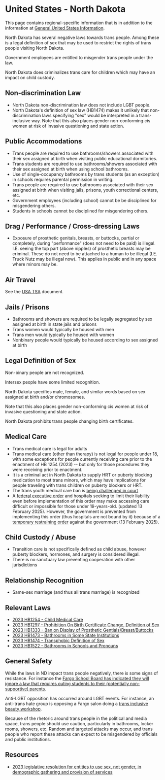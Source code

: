 # United States - North Dakota

This page contains regional-specific information that is in addition to
the information at [General United States
Information](notes/usa-general.md).

North Dakota has several negative laws towards trans people. Among these
is a legal definition of sex that may be used to restrict the rights of
trans people visiting North Dakota.

Government employees are entitled to misgender trans people under the law.

North Dakota does criminalizes trans care for children which may have an
impact on child custody.

## Non-discrimination Law

 * North Dakota non-discrimination law does not include LGBT people.
 * North Dakota's definition of sex law (HB1474) makes it unlikely that
   non-discrimination laws specifying "sex" would be interpreted in a
   trans-inclusive way. Note that this also places gender non-conforming cis
   women at risk of invasive questioning and state action.

## Public Accommodations

 * Trans people are required to use bathrooms/showers associated with their
   sex assigned at birth when visiting public educational dormitories.
 * Trans students are required to use bathrooms/showers associated with their
   sex assigned at birth when using school bathrooms.
 * Use of single-occupancy bathrooms by trans students (as an exception) in
   schools requires parental permission in writing.
 * Trans people are required to use bathrooms associated with their sex
   assigned at birth when visiting jails, prisons, youth correctional
   centers, etc.
 * Government employees (including school) cannot be be disciplined for
   misgendering others.
 * Students in schools cannot be disciplined for misgendering others.

## Drag / Performance / Cross-dressing Laws

 * Exposure of prosthetic genitals, breasts, or buttocks, partial or
   completely, during "performance" (does not need to be paid) is
   illegal. I.E. seeing the top part (above nipples) of prosthetic
   breasts may be criminal. These do not need to be attached to a human
   to be illegal (I.E. Truck Nutz may be illegal now). This applies in
   public and in any space where minors may be.

## Air Travel

See the [USA TSA](notes/tsa.md) document.

## Jails / Prisons

 * Bathrooms and showers are required to be legally segregated by sex
   assigned at birth in state jails and prisons
 * Trans women would typically be housed with men
 * Trans men would typically be housed with women
 * Nonbinary people would typically be housed according to sex
   assigned at birth

## Legal Definition of Sex

Non-binary people are not recognized.

Intersex people have some limited recognition.

North Dakota specifies male, female, and similar words based on sex assigned
at birth and/or chromosomes.

Note that this also places gender non-conforming cis women at risk of
invasive questioning and state action.

North Dakota prohibits trans people changing birth certificates.

## Medical Care

 * Trans medical care is legal for adults
 * Trans medical care (other than therapy) is not legal for people under
   18, with some exceptions for people currently receiving care prior to
   the enactment of HB 1254 (2023) -- but only for those procedures they
   were receiving prior to enactment.
 * It is a criminal act in North Dakota to supply HRT or puberty
   blocking medication to most trans minors, which may have implications
   for people traveling with trans children on puberty blockers or HRT.
 * The trans youth medical care ban is [being challenged in
   court](https://apnews.com/article/north-dakota-gender-affirming-care-transgender-7d060639419ec27629003819c226ab04)
 * A [federal executive
   order](https://www.whitehouse.gov/presidential-actions/2025/01/protecting-children-from-chemical-and-surgical-mutilation/)
   and hospitals seeking to limit their liability even before
   implementation of this order may make accessing care difficult or
   impossible for those under 19-years-old. (updated 13 February 2025).
   However, the government is prevented from implementing this order
   (thus hospitals are not bound by it) because of a [temporary
   restraining
   order](https://assets.aclu.org/live/uploads/2025/02/093114651219.pdf)
   against the government (13 February 2025).

## Child Custody / Abuse

 * Transition care is not specifically defined as child abuse, however
   puberty blockers, hormones, and surgery is considered illegal.
 * There is no sanctuary law preventing cooperation with other
   jurisdictions
 
## Relationship Recognition

 * Same-sex marriage (and thus all trans marriage) is recognized

## Relevant Laws

 * [2023 HB1254 - Child Medical Care](https://legiscan.com/ND/text/HB1254/id/2771423)
 * [2023 HB1297 - Prohibition On Birth Certificate Change, Definition of Sex](https://legiscan.com/ND/text/HB1297/2023)
 * [2023 HB1333 - Ban on Display of Prosthetic Gentials/Breast/Buttocks](https://legiscan.com/ND/text/HB1333/id/2785668)
 * [2023 HB1473 - Bathrooms in Some State Institutions](https://legiscan.com/ND/text/HB1473/id/2789744)
 * [2023 HB1474 - Transphobic Definition of Sex](https://legiscan.com/ND/text/HB1474/2023)
 * [2023 HB1522 - Bathrooms in Schools and Pronouns](https://legiscan.com/ND/text/HB1522/id/2797884)

## General Safety

While the laws in ND impact trans people negatively, there is some signs
of resistance.  For instance the [Fargo School Board has indicated they
will ignore a law that requires outing students to their
(potentially non-supportive) parents](https://www.valleynewslive.com/2023/05/10/fargo-public-schools-superintendent-speaks-out-recent-lgbtq-related-legislation/).

Anti-LGBT opposition has occurred around LGBT events. For instance, an
anti-trans hate group is opposing a Fargo salon doing a [trans inclusive
beauty
workshop](https://www.wdayradionow.com/news/local-news/70621-gays-against-groomers-leader-speaks-out-against-fargo-salon-hosting).

Because of the rhetoric around trans people in the political and media
space, trans people should use caution, particularly in bathrooms,
locker rooms, showers, etc.  Random and targeted attacks may occur, and
trans people who report these attacks can expect to be misgendered by
officials and public institutions.

## Resources

 * [2023 legislative resolution for entities to use sex, not gender, in demographic gathering and provision of services](https://legiscan.com/ND/text/HCR3010/2023)
